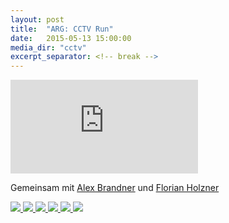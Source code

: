 ```yaml
---
layout: post
title:  "ARG: CCTV Run"
date:   2015-05-13 15:00:00
media_dir: "cctv"
excerpt_separator: <!-- break -->
---
```


<iframe class="video" src="https://www.youtube.com/embed/6Uu3OO75BlQ?feature=player_detailpage" frameborder="0" allowfullscreen></iframe>

Gemeinsam mit [Alex Brandner](http://horstlb.blogspot.co.at/2015/05/gameful-design-arbeitspaket-4.html) und [Florian Holzner](http://bobschidoesgamefuldesign2015.tumblr.com/)

 <!-- break -->

<a href="{{site.media_url}}/{{page.media_dir}}/WhiteboardPics/meta.jpg">
    <img src="{{site.media_url}}/{{page.media_dir}}/WhiteboardPics/meta.jpg" class="figure">
</a>

<a href="{{site.media_url}}/{{page.media_dir}}/WhiteboardPics/cam_trees.jpg">
    <img src="{{site.media_url}}/{{page.media_dir}}/WhiteboardPics/cam_trees.jpg" class="figure">
</a>


<a href="{{site.media_url}}/{{page.media_dir}}/WhiteboardPics/data_plumbing.jpg">
    <img src="{{site.media_url}}/{{page.media_dir}}/WhiteboardPics/data_plumbing.jpg" class="figure">
</a>
<a href="{{site.media_url}}/{{page.media_dir}}/WhiteboardPics/kafkaesque_ace_attorney.jpg">
    <img src="{{site.media_url}}/{{page.media_dir}}/WhiteboardPics/kafkaesque_ace_attorney.jpg" class="figure">
</a>

<a href="{{site.media_url}}/{{page.media_dir}}/WhiteboardPics/cctv_celeb.jpg">
    <img src="{{site.media_url}}/{{page.media_dir}}/WhiteboardPics/cctv_celeb.jpg" class="figure">
</a>

<a href="{{site.media_url}}/{{page.media_dir}}/WhiteboardPics/cctv_run_storyboard.jpg">
    <img src="{{site.media_url}}/{{page.media_dir}}/WhiteboardPics/cctv_run_storyboard.jpg" class="figure">
</a>

<!--
TODO:

* edu games link to pigsoft
* ARG!
-->
